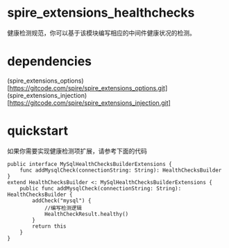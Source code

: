 # spire_extensions_healthchecks

健康检测规范，你可以基于该模块编写相应的中间件健康状况的检测。

# dependencies

(spire_extensions_options)[https://gitcode.com/spire/spire_extensions_options.git]  
(spire_extensions_injection)[https://gitcode.com/spire/spire_extensions_injection.git]  

# quickstart

如果你需要实现健康检测项扩展，请参考下面的代码

``` cangjie
public interface MySqlHealthChecksBuilderExtensions {
    func addMysqlCheck(connectionString: String): HealthChecksBuilder
}
extend HealthChecksBuilder <: MySqlHealthChecksBuilderExtensions {
    public func addMysqlCheck(connectionString: String): HealthChecksBuilder {
        addCheck("mysql") {
            //编写检测逻辑
            HealthCheckResult.healthy()
        }
        return this
    }
}

```